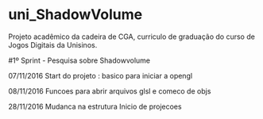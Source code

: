 # uni_ShadowVolume
Projeto acadêmico da cadeira de CGA, curriculo de graduação do curso de Jogos Digitais da Unisinos.


#1º Sprint - Pesquisa sobre Shadowvolume

07/11/2016
Start do projeto : basico para iniciar a opengl

08/11/2016
Funcoes para abrir arquivos glsl e comeco de objs

28/11/2016
Mudanca na estrutura
Inicio de projecoes